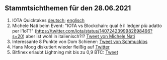 ## Stammtsichthemen für den 28.06.2021

1. IOTA Quicktakes [deutsch](https://youtu.be/53g41w7QZ08); [englisch](https://www.youtube.com/watch?v=Ho2erUrJdbI)
2. Michele Nati beim Event: "IOTA vs Blockchain: qual è il ledger più adatto per l'IoT?" (https://twitter.com/iota/status/1407242399982698496?s=20) aber ist wohl in italienisch?!? [Tweet von Michele Nati](https://twitter.com/michelenati/status/1407238587905720331?s=20)
3. Interessante 8 Punkte von Dom Schiener: [Tweet von Schmucklos](https://twitter.com/Schmucklos_/status/1407071244026011655?s=20)
4. Hans Moog diskutiert wieder fleißig auf [Twitter](https://twitter.com/hus_qy/status/1407236598249426945?s=20)
5. Bitfinex erlaubt Lightning mit bis zu 0,9 BTC: [Tweet](https://twitter.com/bitfinex/status/1407249431343386625?s=20)
